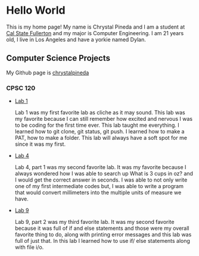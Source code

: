 # Hello World 
This is my home page! My name is Chrystal Pineda and I am a student at [Cal State Fullerton](http://www.fullerton.edu/) and my major is Computer Engineering. I am 21 years old, I live in Los Angeles and have a yorkie named Dylan.

## Computer Science Projects 

My Github page is [chrystalpineda](http://github.com/chrystalpineda)

### CPSC 120

* [Lab 1](https://github.com/cpsc-spring-2023/cpsc-120-lab-01-vcr.git)

    Lab 1 was my first favorite lab as cliche as it may sound. This lab was my favorite because I can still remember how excited and nervous I was to be coding for the first time ever. This lab taught me everything. I learned how to git clone, git status, git push. I learned how to make a PAT, how to make a folder. This lab will always have a soft spot for me since it was my first.

* [Lab 4](https://github.com/cpsc-spring-2023/cpsc-120-lab-04-tommy-chrystal/tree/244224191246261650e900a8598c2da6ee959318/part-1)
    
    Lab 4, part 1 was my second favorite lab. It was my favorite because I always wondered how I was able to search up What is 3 cups in oz? and I would get the correct answer in seconds. I was able to not only write one of my first intermediate codes but, I was able to write a program that would convert millimeters into the multiple units of measure we have.

* [Lab 9](https://github.com/cpsc-spring-2023/cpsc-120-lab-09-chrystal-and-valerie/tree/875a0022b9012c53e7ab6d624b5f22437da24f44/part-2)
    
    Lab 9, part 2 was my third favorite lab. It was my second favorite because it was full of if and else statements and those were my overall favorite thing to do, along with printing error messages and this lab was full of just that. In this lab I learned how to use if/ else statements along with file i/o. 





